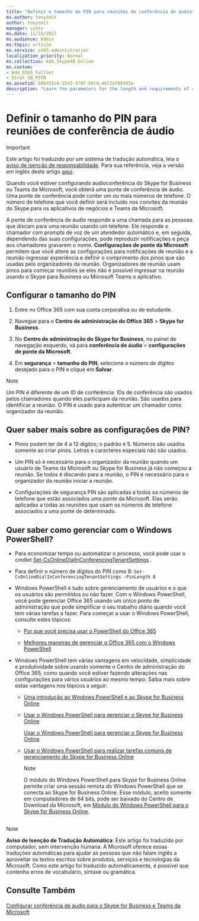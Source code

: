 ```yaml
---
title: "Definir o tamanho do PIN para reuniões de conferência de áudio"
ms.author: tonysmit
author: tonysmit
manager: scotv
ms.date: 11/15/2017
ms.audience: Admin
ms.topic: article
ms.service: o365-administration
localization_priority: Normal
ms.collection: Adm_Skype4B_Online
ms.custom:
- Adm_O365_FullSet
- Strat_SB_PSTN
ms.assetid: b86d31c6-1543-478f-b8c6-4b71e708403a
description: "Learn the parameters for the length and requirements of a PIN and see how to set the length for meetings in Skype for Business."
---
```


# Definir o tamanho do PIN para reuniões de conferência de áudio

> [!IMPORTANT]
> Este artigo foi traduzido por um sistema de tradução automática, leia o [aviso de isenção de responsabilidade](b86d31c6-1543-478f-b8c6-4b71e708403a.md#MT_Footer). Para sua referência, veja a versão em inglês deste artigo [aqui](https://support.office.com/en-us/article/b86d31c6-1543-478f-b8c6-4b71e708403a). 
  
Quando você estiver configurando audioconferência do Skype for Business ou Teams da Microsoft, você obterá uma ponte de conferência de áudio. Uma ponte de conferência pode conter um ou mais números de telefone. O número de telefone que você definir será incluído nos convites da reunião do Skype para os aplicativos de negócios e Teams da Microsoft.
  
A ponte de conferência de áudio responde a uma chamada para as pessoas que discam para uma reunião usando um telefone. Ele responde o chamador com prompts de voz de um atendedor automático e, em seguida, dependendo das suas configurações, pode reproduzir notificações e peça aos chamadores gravarem o nome. **Configurações de ponte da Microsoft** permitem que você altere as configurações para notificações de reunião e a reunião ingressar experiência e definir o comprimento dos pinos que são usadas pelo organizadores da reunião. Organizadores de reunião usam pinos para começar reuniões se eles não é possível ingressar na reunião usando o Skype para Business ou Microsoft Teams o aplicativo.
  
## Configurar o tamanho do PIN

1. Entre no Office 365 com sua conta corporativa ou de estudante.
    
2. Navegue para o **Centro de administração do Office 365** > **Skype for Business**.
    
3. No **Centro de administração do Skype for Business**, no painel de navegação esquerdo, vá para **conferência de áudio** > **configurações de ponte da Microsoft**.
    
4. Em **segurança** > **tamanho do PIN**, selecione o número de dígitos desejado para o PIN e clique em **Salvar**.
    
> [!NOTE]
> Um PIN é diferente de um ID de conferência. IDs de conferência são usados pelos chamadores quando eles participam da reunião. São usados para identificar a reunião. O PIN é usado para autenticar um chamador como organizador da reunião. 
  
## Quer saber mais sobre as configurações de PIN?

- Pinos podem ter de 4 a 12 dígitos; o padrão é 5. Números são usados somente ao criar pinos. Letras e caracteres especiais não são usados.
    
- Um PIN só é necessário para o organizador da reunião quando um usuário de Teams da Microsoft ou Skype for Business já não começou a reunião. Se todos é discando para a reunião, o PIN é necessário para o organizador da reunião iniciar a reunião.
    
- Configurações de segurança PIN são aplicadas a todos os números de telefone que estão associados uma ponte da Microsoft. Elas serão aplicadas a todas as reuniões que usam os números de telefone associados a uma ponte de determinado.
    
## Quer saber como gerenciar com o Windows PowerShell?

- Para economizar tempo ou automatizar o processo, você pode usar o cmdlet [Set-CsOnlineDialInConferencingTenantSettings](https://go.microsoft.com/fwlink/?LinkId=715757) .
    
- Para definir o número de dígitos do PIN como 8:  `Set-CsOnlineDialInConferencingTenantSettings -PinLength 8`
    
- Windows PowerShell é tudo sobre gerenciamento de usuários e o que os usuários são permitidos ou não fazer. Com o Windows PowerShell, você pode gerenciar Office 365 usando um único ponto de administração que pode simplificar o seu trabalho diário quando você tem várias tarefas a fazer. Para começar a usar o Windows PowerShell, consulte estes tópicos:
    
  - [Por que você precisa usar o PowerShell do Office 365](https://go.microsoft.com/fwlink/?LinkId=525041)
    
  - [Melhores maneiras de gerenciar o Office 365 com o Windows PowerShell](https://go.microsoft.com/fwlink/?LinkId=525142)
    
- Windows PowerShell tem várias vantagens em velocidade, simplicidade e produtividade sobre usando somente o Centro de administração do Office 365, como quando você estiver fazendo alterações nas configurações para vários usuários ao mesmo tempo. Saiba mais sobre estas vantagens nos tópicos a seguir:
    
  - [Uma introdução ao Windows PowerShell e ao Skype for Business Online](https://go.microsoft.com/fwlink/?LinkId=525039)
    
  - [Usar o Windows PowerShell para gerenciar o Skype for Business Online](https://go.microsoft.com/fwlink/?LinkId=525453)
    
    [Usar o Windows PowerShell para gerenciar o Skype for Business Online](https://go.microsoft.com/fwlink/?LinkId=525453)
    
  - [Usar o Windows PowerShell para realizar tarefas comuns de gerenciamento do Skype for Business Online](https://go.microsoft.com/fwlink/?LinkId=525038)
    
    > [!NOTE]
    > O módulo do Windows PowerShell para Skype for Business Online permite criar uma sessão remota do Windows PowerShell que se conecta ao Skype for Business Online. Esse módulo, aceito somente em computadores de 64 bits, pode ser baixado do Centro de Download da Microsoft, em [Módulo do Windows PowerShell para o Skype for Business Online](https://go.microsoft.com/fwlink/?LinkId=294688). 
  
## 
<a name="MT_Footer"> </a>

> [!NOTE]
> **Aviso de Isenção de Tradução Automática**: Este artigo foi traduzido por computador, sem intervenção humana. A Microsoft oferece essas traduções automáticas para ajudar as pessoas que não falam inglês a aproveitar os textos escritos sobre produtos, serviços e tecnologias da Microsoft. Como este artigo foi traduzido automaticamente, é possível que contenha erros de vocabulário, sintaxe ou gramática. 
  
## Consulte Também
<a name="MT_Footer"> </a>

#### 

[Configurar conferência de áudio para o Skype for Business e Teams da Microsoft](set-up-audio-conferencing-for-skype-for-business-and-microsoft-teams.md)

